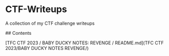 # CTF-Writeups

A collection of my CTF challenge writeups

## Contents

[TFC CTF 2023 / BABY DUCKY NOTES: REVENGE / README.md](TFC CTF 2023/BABY DUCKY NOTES REVENGE/)

